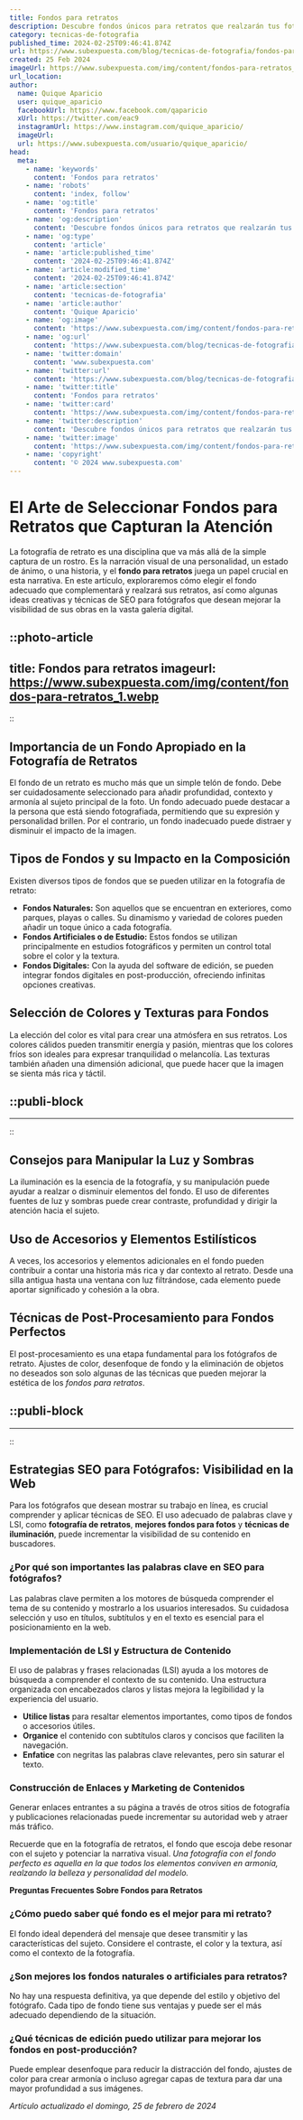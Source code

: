 ```yaml
---
title: Fondos para retratos
description: Descubre fondos únicos para retratos que realzarán tus fotos. Calidad y variedad para cada sesión fotográfica. ¡Inspírate aquí!
category: tecnicas-de-fotografia
published_time: 2024-02-25T09:46:41.874Z
url: https://www.subexpuesta.com/blog/tecnicas-de-fotografia/fondos-para-retratos
created: 25 Feb 2024
imageUrl: https://www.subexpuesta.com/img/content/fondos-para-retratos_1.webp
url_location:
author:
  name: Quique Aparicio
  user: quique_aparicio
  facebookUrl: https://www.facebook.com/qaparicio
  xUrl: https://twitter.com/eac9
  instagramUrl: https://www.instagram.com/quique_aparicio/
  imageUrl: 
  url: https://www.subexpuesta.com/usuario/quique_aparicio/
head:
  meta:
    - name: 'keywords'
      content: 'Fondos para retratos'
    - name: 'robots'
      content: 'index, follow'
    - name: 'og:title'
      content: 'Fondos para retratos'
    - name: 'og:description'
      content: 'Descubre fondos únicos para retratos que realzarán tus fotos. Calidad y variedad para cada sesión fotográfica. ¡Inspírate aquí!'
    - name: 'og:type'
      content: 'article'
    - name: 'article:published_time'
      content: '2024-02-25T09:46:41.874Z'
    - name: 'article:modified_time'
      content: '2024-02-25T09:46:41.874Z'
    - name: 'article:section'
      content: 'tecnicas-de-fotografia'
    - name: 'article:author'
      content: 'Quique Aparicio'
    - name: 'og:image'
      content: 'https://www.subexpuesta.com/img/content/fondos-para-retratos_1.webp'
    - name: 'og:url'
      content: 'https://www.subexpuesta.com/blog/tecnicas-de-fotografia/fondos-para-retratos'
    - name: 'twitter:domain'
      content: 'www.subexpuesta.com'
    - name: 'twitter:url'
      content: 'https://www.subexpuesta.com/blog/tecnicas-de-fotografia/fondos-para-retratos'
    - name: 'twitter:title'
      content: 'Fondos para retratos'
    - name: 'twitter:card'
      content: 'https://www.subexpuesta.com/img/content/fondos-para-retratos_1.webp'
    - name: 'twitter:description'
      content: 'Descubre fondos únicos para retratos que realzarán tus fotos. Calidad y variedad para cada sesión fotográfica. ¡Inspírate aquí!'
    - name: 'twitter:image'
      content: 'https://www.subexpuesta.com/img/content/fondos-para-retratos_1.webp'
    - name: 'copyright'
      content: '© 2024 www.subexpuesta.com'
---
```

# El Arte de Seleccionar Fondos para Retratos que Capturan la Atención

La fotografía de retrato es una disciplina que va más allá de la simple captura de un rostro. Es la narración visual de una personalidad, un estado de ánimo, o una historia, y el **fondo para retratos** juega un papel crucial en esta narrativa. En este artículo, exploraremos cómo elegir el fondo adecuado que complementará y realzará sus retratos, así como algunas ideas creativas y técnicas de SEO para fotógrafos que desean mejorar la visibilidad de sus obras en la vasta galería digital.


::photo-article
---
title: Fondos para retratos
imageurl: https://www.subexpuesta.com/img/content/fondos-para-retratos_1.webp
---
::


## Importancia de un Fondo Apropiado en la Fotografía de Retratos
El fondo de un retrato es mucho más que un simple telón de fondo. Debe ser cuidadosamente seleccionado para añadir profundidad, contexto y armonía al sujeto principal de la foto. Un fondo adecuado puede destacar a la persona que está siendo fotografiada, permitiendo que su expresión y personalidad brillen. Por el contrario, un fondo inadecuado puede distraer y disminuir el impacto de la imagen.

## Tipos de Fondos y su Impacto en la Composición
Existen diversos tipos de fondos que se pueden utilizar en la fotografía de retrato:

- **Fondos Naturales:** Son aquellos que se encuentran en exteriores, como parques, playas o calles. Su dinamismo y variedad de colores pueden añadir un toque único a cada fotografía.
- **Fondos Artificiales o de Estudio:** Estos fondos se utilizan principalmente en estudios fotográficos y permiten un control total sobre el color y la textura.
- **Fondos Digitales:** Con la ayuda del software de edición, se pueden integrar fondos digitales en post-producción, ofreciendo infinitas opciones creativas.

## Selección de Colores y Texturas para Fondos
La elección del color es vital para crear una atmósfera en sus retratos. Los colores cálidos pueden transmitir energía y pasión, mientras que los colores fríos son ideales para expresar tranquilidad o melancolía. Las texturas también añaden una dimensión adicional, que puede hacer que la imagen se sienta más rica y táctil.


  ::publi-block
  ---
  ---
  ::
  
  
## Consejos para Manipular la Luz y Sombras
La iluminación es la esencia de la fotografía, y su manipulación puede ayudar a realzar o disminuir elementos del fondo. El uso de diferentes fuentes de luz y sombras puede crear contraste, profundidad y dirigir la atención hacia el sujeto.

## Uso de Accesorios y Elementos Estilísticos
A veces, los accesorios y elementos adicionales en el fondo pueden contribuir a contar una historia más rica y dar contexto al retrato. Desde una silla antigua hasta una ventana con luz filtrándose, cada elemento puede aportar significado y cohesión a la obra.

## Técnicas de Post-Procesamiento para Fondos Perfectos
El post-procesamiento es una etapa fundamental para los fotógrafos de retrato. Ajustes de color, desenfoque de fondo y la eliminación de objetos no deseados son solo algunas de las técnicas que pueden mejorar la estética de los *fondos para retratos*.


  ::publi-block
  ---
  ---
  ::
  
  
## Estrategias SEO para Fotógrafos: Visibilidad en la Web
Para los fotógrafos que desean mostrar su trabajo en línea, es crucial comprender y aplicar técnicas de SEO. El uso adecuado de palabras clave y LSI, como **fotografía de retratos**, **mejores fondos para fotos** y **técnicas de iluminación**, puede incrementar la visibilidad de su contenido en buscadores.

### ¿Por qué son importantes las palabras clave en SEO para fotógrafos?
Las palabras clave permiten a los motores de búsqueda comprender el tema de su contenido y mostrarlo a los usuarios interesados. Su cuidadosa selección y uso en títulos, subtítulos y en el texto es esencial para el posicionamiento en la web.

### Implementación de LSI y Estructura de Contenido
El uso de palabras y frases relacionadas (LSI) ayuda a los motores de búsqueda a comprender el contexto de su contenido. Una estructura organizada con encabezados claros y listas mejora la legibilidad y la experiencia del usuario.

- **Utilice listas** para resaltar elementos importantes, como tipos de fondos o accesorios útiles.
- **Organice** el contenido con subtítulos claros y concisos que faciliten la navegación.
- **Enfatice** con negritas las palabras clave relevantes, pero sin saturar el texto.

### Construcción de Enlaces y Marketing de Contenidos
Generar enlaces entrantes a su página a través de otros sitios de fotografía y publicaciones relacionadas puede incrementar su autoridad web y atraer más tráfico.

Recuerde que en la fotografía de retratos, el fondo que escoja debe resonar con el sujeto y potenciar la narrativa visual. *Una fotografía con el fondo perfecto es aquella en la que todos los elementos conviven en armonía, realzando la belleza y personalidad del modelo.*

**Preguntas Frecuentes Sobre Fondos para Retratos**

### ¿Cómo puedo saber qué fondo es el mejor para mi retrato?
El fondo ideal dependerá del mensaje que desee transmitir y las características del sujeto. Considere el contraste, el color y la textura, así como el contexto de la fotografía.

### ¿Son mejores los fondos naturales o artificiales para retratos?
No hay una respuesta definitiva, ya que depende del estilo y objetivo del fotógrafo. Cada tipo de fondo tiene sus ventajas y puede ser el más adecuado dependiendo de la situación.

### ¿Qué técnicas de edición puedo utilizar para mejorar los fondos en post-producción?
Puede emplear desenfoque para reducir la distracción del fondo, ajustes de color para crear armonía o incluso agregar capas de textura para dar una mayor profundidad a sus imágenes.

_Artículo actualizado el domingo, 25 de febrero de 2024_
